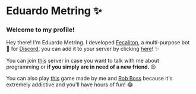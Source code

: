 <h1>Eduardo Metring ✨</h1>

<h3>Welcome to my profile!</h3>

<p>Hey there! I'm Eduardo Metring. I developed <a href="https://discord.com/oauth2/authorize?client_id=710530907370684526&scope=bot&permissions=1878523209">Fecaliton</a>, a multi-purpose bot 🤖 for <a href="https://discord.com">Discord</a>, you can add it to your server by clicking <a href="https://discord.com/oauth2/authorize?client_id=710530907370684526&scope=bot&permissions=1878523209">here</a>! ✨</p>
<p>You can join <a href="https://discord.com/invite/exCv2tX">this</a> server in case you want to talk with me about programming or <b>if you simply are in need of a new friend.
</b> 😉</p>
<p>You can also play <a href="https://happyfactory.glitch.me">this</a> game made by me and <a href="https://github.com/Rob-Boss01">Rob Boss</a> because it's extremely addictive and you'll have hours of fun! 😂</p>
